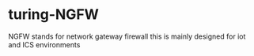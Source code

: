 # turing-NGFW
NGFW stands for network gateway firewall this is mainly designed for iot and ICS environments
